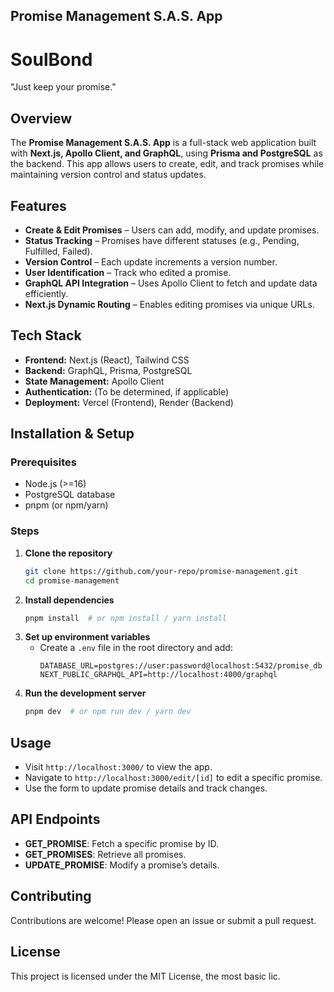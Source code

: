 ## Promise Management S.A.S. App
# SoulBond
"Just keep your promise."

## Overview
The **Promise Management S.A.S. App** is a full-stack web application built with **Next.js, Apollo Client, and GraphQL**, using **Prisma and PostgreSQL** as the backend. This app allows users to create, edit, and track promises while maintaining version control and status updates.

## Features
- **Create & Edit Promises** – Users can add, modify, and update promises.
- **Status Tracking** – Promises have different statuses (e.g., Pending, Fulfilled, Failed).
- **Version Control** – Each update increments a version number.
- **User Identification** – Track who edited a promise.
- **GraphQL API Integration** – Uses Apollo Client to fetch and update data efficiently.
- **Next.js Dynamic Routing** – Enables editing promises via unique URLs.

## Tech Stack
- **Frontend:** Next.js (React), Tailwind CSS
- **Backend:** GraphQL, Prisma, PostgreSQL
- **State Management:** Apollo Client
- **Authentication:** (To be determined, if applicable)
- **Deployment:** Vercel (Frontend), Render (Backend)

## Installation & Setup
### Prerequisites
- Node.js (>=16)
- PostgreSQL database
- pnpm (or npm/yarn)

### Steps
1. **Clone the repository**
   ```sh
   git clone https://github.com/your-repo/promise-management.git
   cd promise-management
   ```
2. **Install dependencies**
   ```sh
   pnpm install  # or npm install / yarn install
   ```
3. **Set up environment variables**
   - Create a `.env` file in the root directory and add:
     ```env
     DATABASE_URL=postgres://user:password@localhost:5432/promise_db
     NEXT_PUBLIC_GRAPHQL_API=http://localhost:4000/graphql
     ```
4. **Run the development server**
   ```sh
   pnpm dev  # or npm run dev / yarn dev
   ```

## Usage
- Visit `http://localhost:3000/` to view the app.
- Navigate to `http://localhost:3000/edit/[id]` to edit a specific promise.
- Use the form to update promise details and track changes.

## API Endpoints
- **GET_PROMISE**: Fetch a specific promise by ID.
- **GET_PROMISES**: Retrieve all promises.
- **UPDATE_PROMISE**: Modify a promise’s details.

## Contributing
Contributions are welcome! Please open an issue or submit a pull request.

## License
This project is licensed under the MIT License, the most basic lic.
